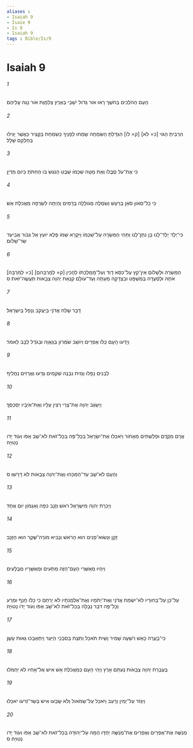 ```yaml
---
aliases : 
- Isaiah 9
- Isaïe 9
- Is 9
- Isaiah 9
tags : Bible/Is/9
---
```


# Isaiah 9

###### 1
הָעָם הַהֹלְכִים בַּחֹשֶׁךְ רָאוּ אֹור גָּדֹול יֹשְׁבֵי בְּאֶרֶץ צַלְמָוֶת אֹור נָגַהּ עֲלֵיהֶם׃
###### 2
הִרְבִּיתָ הַגֹּוי [כ= לֹא] [ק= לֹו] הִגְדַּלְתָּ הַשִּׂמְחָה שָׂמְחוּ לְפָנֶיךָ כְּשִׂמְחַת בַּקָּצִיר כַּאֲשֶׁר יָגִילוּ בְּחַלְּקָם שָׁלָל׃
###### 3
כִּי אֶת־עֹל סֻבֳּלֹו וְאֵת מַטֵּה שִׁכְמֹו שֵׁבֶט הַנֹּגֵשׂ בֹּו הַחִתֹּתָ כְּיֹום מִדְיָן׃
###### 4
כִּי כָל־סְאֹון סֹאֵן בְּרַעַשׁ וְשִׂמְלָה מְגֹולָלָה בְדָמִים וְהָיְתָה לִשְׂרֵפָה מַאֲכֹלֶת אֵשׁ׃
###### 5
כִּי־יֶלֶד יֻלַּד־לָנוּ בֵּן נִתַּן־לָנוּ וַתְּהִי הַמִּשְׂרָה עַל־שִׁכְמֹו וַיִּקְרָא שְׁמֹו פֶּלֶא יֹועֵץ אֵל גִּבֹּור אֲבִיעַד שַׂר־שָׁלֹום׃
###### 6
[כ= לָמֹרַבָּה] [ק= לְמַרְבֵּהם] הַמִּשְׂרָה וּלְשָׁלֹום אֵין־קֵץ עַל־כִּסֵּא דָוִד וְעַל־מַמְלַכְתֹּו לְהָכִין אֹתָהּ וּלְסַעֲדָהּ בְּמִשְׁפָּט וּבִצְדָקָה מֵעַתָּה וְעַד־עֹולָם קִנְאַת יְהוָה צְבָאֹות תַּעֲשֶׂה־זֹּאת׃ ס
###### 7
דָּבָר שָׁלַח אֲדֹנָי בְּיַעֲקֹב וְנָפַל בְּיִשְׂרָאֵל׃
###### 8
וְיָדְעוּ הָעָם כֻּלֹּו אֶפְרַיִם וְיֹושֵׁב שֹׁמְרֹון בְּגַאֲוָה וּבְגֹדֶל לֵבָב לֵאמֹר׃
###### 9
לְבֵנִים נָפָלוּ וְגָזִית נִבְנֶה שִׁקְמִים גֻּדָּעוּ וַאֲרָזִים נַחֲלִיף׃
###### 10
וַיְשַׂגֵּב יְהוָה אֶת־צָרֵי רְצִין עָלָיו וְאֶת־אֹיְבָיו יְסַכְסֵךְ׃
###### 11
אֲרָם מִקֶּדֶם וּפְלִשְׁתִּים מֵאָחֹור וַיֹּאכְלוּ אֶת־יִשְׂרָאֵל בְּכָל־פֶּה בְּכָל־זֹאת לֹא־שָׁב אַפֹּו וְעֹוד יָדֹו נְטוּיָה׃
###### 12
וְהָעָם לֹא־שָׁב עַד־הַמַּכֵּהוּ וְאֶת־יְהוָה צְבָאֹות לֹא דָרָשׁוּ׃ ס
###### 13
וַיַּכְרֵת יְהוָה מִיִּשְׂרָאֵל רֹאשׁ וְזָנָב כִּפָּה וְאַגְמֹון יֹום אֶחָד׃
###### 14
זָקֵן וּנְשׂוּא־פָנִים הוּא הָרֹאשׁ וְנָבִיא מֹורֶה־שֶּׁקֶר הוּא הַזָּנָב׃
###### 15
וַיִּהְיוּ מְאַשְּׁרֵי הָעָם־הַזֶּה מַתְעִים וּמְאֻשָּׁרָיו מְבֻלָּעִים׃
###### 16
עַל־כֵּן עַל־בַּחוּרָיו לֹא־יִשְׂמַח אֲדֹנָי וְאֶת־יְתֹמָיו וְאֶת־אַלְמְנֹתָיו לֹא יְרַחֵם כִּי כֻלֹּו חָנֵף וּמֵרַע וְכָל־פֶּה דֹּבֵר נְבָלָה בְּכָל־זֹאת לֹא־שָׁב אַפֹּו וְעֹוד יָדֹו נְטוּיָה׃
###### 17
כִּי־בָעֲרָה כָאֵשׁ רִשְׁעָה שָׁמִיר וָשַׁיִת תֹּאכֵל וַתִּצַּת בְּסִבְכֵי הַיַּעַר וַיִּתְאַבְּכוּ גֵּאוּת עָשָׁן׃
###### 18
בְּעֶבְרַת יְהוָה צְבָאֹות נֶעְתַּם אָרֶץ וַיְהִי הָעָם כְּמַאֲכֹלֶת אֵשׁ אִישׁ אֶל־אָחִיו לֹא יַחְמֹלוּ׃
###### 19
וַיִּגְזֹר עַל־יָמִין וְרָעֵב וַיֹּאכַל עַל־שְׂמֹאול וְלֹא שָׂבֵעוּ אִישׁ בְּשַׂר־זְרֹעֹו יֹאכֵלוּ׃
###### 20
מְנַשֶּׁה אֶת־אֶפְרַיִם וְאֶפְרַיִם אֶת־מְנַשֶּׁה יַחְדָּו הֵמָּה עַל־יְהוּדָה בְּכָל־זֹאת לֹא־שָׁב אַפֹּו וְעֹוד יָדֹו נְטוּיָה׃ ס
